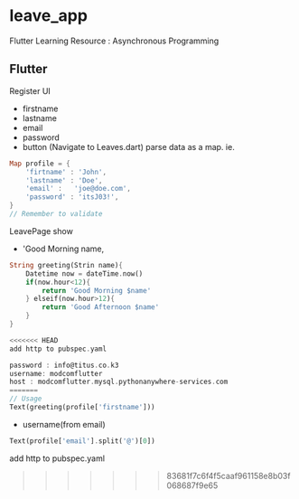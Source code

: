 # leave_app
Flutter Learning Resource : Asynchronous Programming

## Flutter
Register UI
- firstname
- lastname
- email
- password
- button (Navigate to Leaves.dart)
parse data as a map. ie.

```dart 
Map profile = {
    'firtname' : 'John',
    'lastname' : 'Doe',
    'email' :   'joe@doe.com',
    'password' : 'itsJ03!',
}
// Remember to validate
```
LeavePage
show 
- 'Good Morning name,
```dart
String greeting(Strin name){
    Datetime now = dateTime.now()
    if(now.hour<12){
        return 'Good Morning $name'
    } elseif(now.hour>12){
        return 'Good Afternoon $name'
    }
}

<<<<<<< HEAD
add http to pubspec.yaml

password : info@titus.co.k3
username: modcomflutter
host : modcomflutter.mysql.pythonanywhere-services.com
=======
// Usage
Text(greeting(profile['firstname']))
```

- username(from email)
```dart
Text(profile['email'].split('@')[0])
```
add http to pubspec.yaml
>>>>>>> 83681f7c6f4f5caaf961158e8b03f068687f9e65
